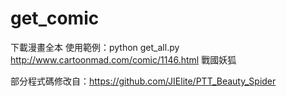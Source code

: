 # get_comic
下載漫畫全本
使用範例：python get_all.py http://www.cartoonmad.com/comic/1146.html 戰國妖狐 

部分程式碼修改自：https://github.com/JIElite/PTT_Beauty_Spider
